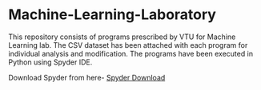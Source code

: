 # Machine-Learning-Laboratory

This repository consists of programs prescribed by VTU for Machine Learning lab. The CSV dataset has been attached with each program for individual analysis and modification. The programs have been executed in Python using Spyder IDE. 

Download Spyder from here- 
[Spyder Download](https://www.spyder-ide.org/)
